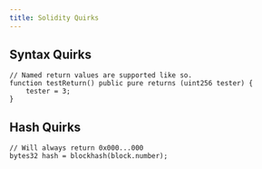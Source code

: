 ```yaml
---
title: Solidity Quirks
---
```


## Syntax Quirks

```solidity
// Named return values are supported like so.
function testReturn() public pure returns (uint256 tester) {
    tester = 3;
}
```

## Hash Quirks

```solidity
// Will always return 0x000...000
bytes32 hash = blockhash(block.number);
```